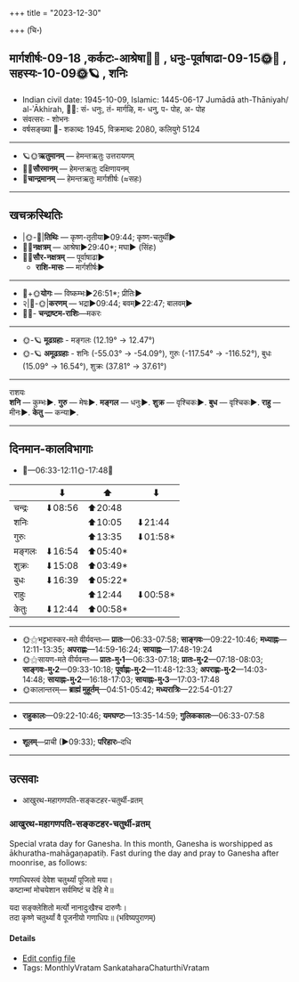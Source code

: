 +++
title = "2023-12-30"

+++
(चि॰)
## मार्गशीर्षः-09-18  ,कर्कटः-आश्रेषा🌛🌌  ,  धनुः-पूर्वाषाढा-09-15🌞🌌  ,  सहस्यः-10-09🌞🪐  , शनिः
- Indian civil date: 1945-10-09, Islamic: 1445-06-17 Jumādā ath-Thāniyah/ al-ʾĀkhirah, 🌌🌞: सं- धनुः, तं- मार्गऴि, म- धनु, प- पोह, अ- पोह
- संवत्सरः - शोभनः
- वर्षसङ्ख्या 🌛- शकाब्दः 1945, विक्रमाब्दः 2080, कलियुगे 5124
___________________
- 🪐🌞**ऋतुमानम्** — हेमन्तऋतुः उत्तरायणम्
- 🌌🌞**सौरमानम्** — हेमन्तऋतुः दक्षिणायनम्
- 🌛**चान्द्रमानम्** — हेमन्तऋतुः मार्गशीर्षः (≈सहः)
___________________


## खचक्रस्थितिः
- |🌞-🌛|**तिथिः** — कृष्ण-तृतीया►09:44; कृष्ण-चतुर्थी►  
- 🌌🌛**नक्षत्रम्** — आश्रेषा►29:40*; मघा► (सिंहः)  
- 🌌🌞**सौर-नक्षत्रम्** — पूर्वाषाढा►  
  - **राशि-मासः** — मार्गशीर्षः► 
___________________
- 🌛+🌞**योगः** — विष्कम्भः►26:51*; प्रीतिः►  
- २|🌛-🌞|**करणम्** — भद्रा►09:44; बवम्►22:47; बालवम्►  
- 🌌🌛- **चन्द्राष्टम-राशिः**—मकरः  
___________________
- 🌞-🪐 **मूढग्रहाः** - मङ्गलः (12.19° → 12.47°)
- 🌞-🪐 **अमूढग्रहाः** - शनिः (-55.03° → -54.09°), गुरुः (-117.54° → -116.52°), बुधः (15.09° → 16.54°), शुक्रः (37.81° → 37.61°)
___________________
राशयः  
**शनि** — कुम्भः►. **गुरु** — मेषः►. **मङ्गल** — धनुः►. **शुक्र** — वृश्चिकः►. **बुध** — वृश्चिकः►. **राहु** — मीनः►. **केतु** — कन्या►. 
___________________


## दिनमान-कालविभागाः
- 🌅—06:33-12:11🌞-17:48🌇  

|      |⬇     |⬆     |⬇     |
|------|-----|-----|------|
|चन्द्रः|⬇08:56 |⬆20:48 |     |
|शनिः   |     |⬆10:05 |⬇21:44 |
|गुरुः  |     |⬆13:35 |⬇01:58*|
|मङ्गलः |⬇16:54 |⬆05:40*|     |
|शुक्रः |⬇15:08 |⬆03:49*|     |
|बुधः   |⬇16:39 |⬆05:22*|     |
|राहुः  |     |⬆12:44 |⬇00:58*|
|केतुः  |⬇12:44 |⬆00:58*|     |
___________________
- 🌞⚝भट्टभास्कर-मते वीर्यवन्तः— **प्रातः**—06:33-07:58; **साङ्गवः**—09:22-10:46; **मध्याह्नः**—12:11-13:35; **अपराह्णः**—14:59-16:24; **सायाह्नः**—17:48-19:24  
- 🌞⚝सायण-मते वीर्यवन्तः— **प्रातः-मु॰1**—06:33-07:18; **प्रातः-मु॰2**—07:18-08:03; **साङ्गवः-मु॰2**—09:33-10:18; **पूर्वाह्णः-मु॰2**—11:48-12:33; **अपराह्णः-मु॰2**—14:03-14:48; **सायाह्नः-मु॰2**—16:18-17:03; **सायाह्नः-मु॰3**—17:03-17:48  
- 🌞कालान्तरम्— **ब्राह्मं मुहूर्तम्**—04:51-05:42; **मध्यरात्रिः**—22:54-01:27  
___________________
- **राहुकालः**—09:22-10:46; **यमघण्टः**—13:35-14:59; **गुलिककालः**—06:33-07:58  
___________________
- **शूलम्**—प्राची (►09:33); **परिहारः**–दधि  
___________________

## उत्सवाः
- आखुरथ-महागणपति-सङ्कटहर-चतुर्थी-व्रतम्
### आखुरथ-महागणपति-सङ्कटहर-चतुर्थी-व्रतम्



Special vrata day for Ganesha. In this month, Ganesha is worshipped as ākhuratha-mahāgaṇapatiḥ. Fast during the day and pray to Ganesha after moonrise, as follows:

गणाधिपस्त्वं देवेश चतुर्थ्यां पूजितो मया।  
कष्टान्मां मोचयेशान सर्वमिष्टं च देहि मे॥  
  
यदा सङ्क्लेशितो मर्त्यो नानादुःखैश्च दारुणैः।  
तदा कृष्णे चतुर्थ्यां वै पूजनीयो गणाधिपः॥ (भविष्यपुराणम्)



#### Details
- [Edit config file](https://github.com/jyotisham/adyatithi/blob/master/devatA/gaNapati/description_only/Akhuratha-mahAgaNapati_saGkaTahara-caturthI-vratam.toml)
- Tags: MonthlyVratam SankataharaChaturthiVratam


